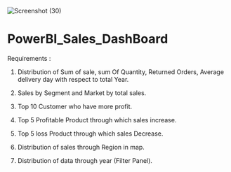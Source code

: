 ![Screenshot (30)](https://github.com/ankur3929/PowerBI_Sales_DashBoard/assets/75058933/b21c8213-0666-44e8-8bfc-da205e72f8ae)




# PowerBI_Sales_DashBoard



Requirements : 

1. Distribution of Sum of sale, sum Of Quantity, Returned Orders, Average delivery day with respect to total Year.

2. Sales by Segment and Market by total sales.

3. Top 10 Customer who have more profit.

4. Top 5 Profitable Product through which sales increase.

5. Top 5 loss Product through which sales Decrease.

6. Distribution of sales through Region in map.

7. Distribution of data through year (Filter Panel).
